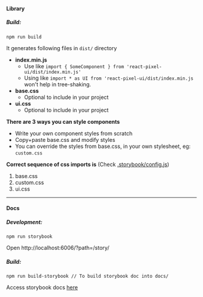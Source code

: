 #### Library

##### Build:
```
npm run build
```

It generates following files in `dist/` directory

- **index.min.js**
	- Use like `import { SomeComponent } from 'react-pixel-ui/dist/index.min.js'`
	- Using like `import * as UI from 'react-pixel-ui/dist/index.min.js` won't help in tree-shaking. 
- **base.css**
	- Optional to include in your project  
- **ui.css**
  - Optional to include in your project
  
**There are 3 ways you can style components**
- Write your own component styles from scratch
- Copy+paste base.css and modify styles
- You can override the styles from base.css, in your own stylesheet, eg: `custom.css`

**Correct sequence of css imports is** (Check [.storybook/config.js](https://github.com/aseem2625/react-pixel-ui/blob/master/.storybook/config.js))
1. base.css 
2. custom.css
3. ui.css  

---

#### Docs

##### Development:
```
npm run storybook
```
Open http://localhost:6006/?path=/story/

##### Build: 
```
npm run build-storybook // To build storybook doc into docs/
```
Access storybook docs [here](http://aseem2625.github.io/react-pixel-ui)


